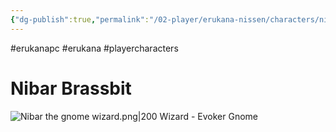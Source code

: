```yaml
---
{"dg-publish":true,"permalink":"/02-player/erukana-nissen/characters/nibar-brassbit/"}
---
```


#erukanapc #erukana #playercharacters 

# Nibar Brassbit

![Nibar the gnome wizard.png|200](/img/user/10%20Attachments/Nibar%20the%20gnome%20wizard.png)
Wizard - Evoker 
Gnome 